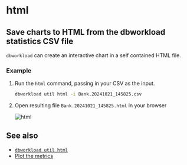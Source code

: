 # html

## Save charts to HTML from the dbworkload statistics CSV file

`dbworkload` can create an interactive chart in a self contained HTML file.

### Example

1. Run the `html` command, passing in your CSV as the input.

    ```bash
    dbworkload util html -i Bank.20241021_145825.csv 
    ```

2. Open resulting file `Bank.20241021_145825.html` in your browser

    ![html](../getting_started/media//html.png)

## See also

- [`dbworkload util html`](../cli.md#dbworkload-util-html)
- [Plot the metrics](../getting_started/7.md)
